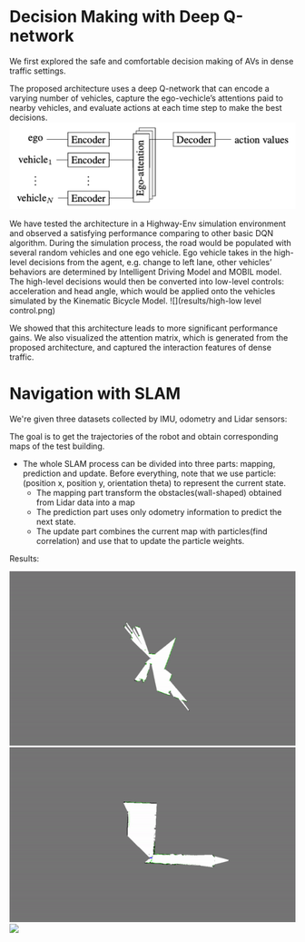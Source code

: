 
# Decision Making with Deep Q-network
We first explored the safe and comfortable decision making of AVs in dense traffic settings.

The proposed architecture uses a deep Q-network that can encode a varying number of vehicles, capture the ego-vechicle’s attentions paid to nearby vehicles, and evaluate actions at each time step to make the best decisions. 
![](results/structure_whole.png)

We have tested the architecture in a Highway-Env simulation environment and observed a satisfying performance comparing to other basic DQN algorithm. During the simulation process, the road would be populated with several random vehicles and one ego vehicle. Ego vehicle takes in the high-level decisions from the agent, e.g. change to left lane, other vehicles’ behaviors are determined by Intelligent Driving Model and MOBIL model. The high-level decisions would then be converted into low-level controls: acceleration and head angle, which would be applied onto the vehicles simulated by the Kinematic Bicycle Model.
![](results/high-low level control.png)

We showed that this architecture leads to more significant performance gains. We also visualized the attention matrix, which is generated from the proposed architecture, and captured the interaction features of dense traffic.

# Navigation with SLAM

We're given three datasets collected by IMU, odometry and Lidar sensors:

The goal is to get the trajectories of the robot and obtain corresponding maps of the test building.

 - The whole SLAM process can be divided into three parts: mapping, prediction and update. Before everything, note that we use particle:(position x, position y, orientation theta) to represent the current state. 
    - The mapping part transform the obstacles(wall-shaped) obtained from Lidar data into a map
    - The prediction part uses only odometry information to predict the next state. 
    - The update part combines the current map with particles(find correlation) and use that to update the particle weights.

Results:

![](results/0.gif)
![](results/1.gif)
![](results/0.png)

